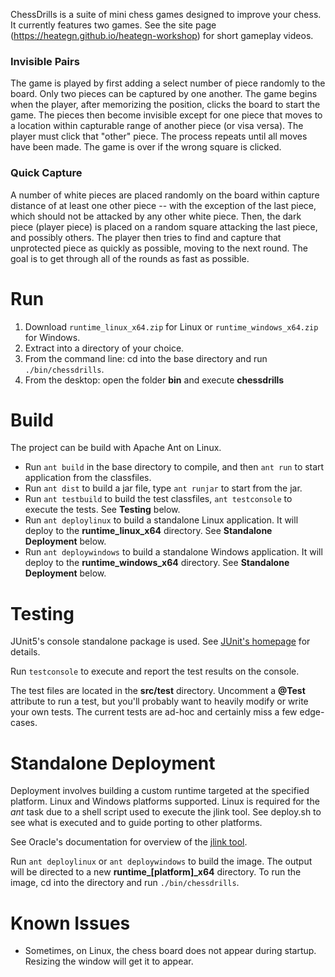 
ChessDrills is a suite of mini chess games designed to improve your chess. It currently features two games. See the site page (https://heategn.github.io/heategn-workshop) for short gameplay videos.

### Invisible Pairs

The game is played by first adding a select number of piece randomly to the board. Only two pieces can be captured by one another. The game begins when the player, after memorizing the position, clicks the board to start the game. The pieces then become invisible except for one piece that moves to a location within capturable range of another piece (or visa versa). The player must click that "other" piece. The process repeats until all moves have been made. The game is over if the wrong square is clicked.

### Quick Capture

A number of white pieces are placed randomly on the board within capture distance of at least one other piece -- with the exception of the last piece, which should not be attacked by any other white piece. Then, the dark piece (player piece) is placed on a random square attacking the last piece, and possibly others. The player then tries to find and capture that unprotected piece as quickly as possible, moving to the next round. The goal is to get through all of the rounds as fast as possible.

# Run

1. Download `runtime_linux_x64.zip` for Linux or `runtime_windows_x64.zip` for Windows. 
2. Extract into a directory of your choice.
3. From the command line: cd into the base directory and run `./bin/chessdrills`.
4. From the desktop: open the folder **bin** and execute **chessdrills**

# Build

The project can be build with Apache Ant on Linux.  

* Run `ant build` in the base directory to compile, and then `ant run` to start application from the classfiles.
* Run `ant dist` to build a jar file, type `ant runjar` to start from the jar. 
* Run `ant testbuild` to build the test classfiles, `ant testconsole` to execute the tests. See **Testing** below. 
* Run `ant deploylinux` to build a standalone Linux application. It will deploy to the **runtime_linux_x64** directory. See **Standalone Deployment** below.
* Run `ant deploywindows` to build a standalone Windows application. It will deploy to the **runtime_windows_x64** directory. See **Standalone Deployment** below.

# Testing

JUnit5's console standalone package is used. See [JUnit's homepage](https://www.junit5.org) for details.

Run `testconsole` to execute and report the test results on the console.

The test files are located in the **src/test** directory. Uncomment a **@Test** attribute to run a test, but you'll probably want to heavily modify or write your own tests. The current tests are ad-hoc and certainly miss a few edge-cases.

# Standalone Deployment

Deployment involves building a custom runtime targeted at the specified platform. Linux and Windows platforms supported. Linux is required for the *ant* task due to a shell script used to execute the jlink tool. See deploy.sh to see what is executed and to guide porting to other platforms.

See Oracle's documentation for overview of the [jlink tool]("https://docs.oracle.com/javase/9/tools/jlink.htm#JSWOR-GUID-CECAC52B-CFEE-46CB-8166-F17A8E9280E9").

Run `ant deploylinux` or `ant deploywindows` to build the image. The output will be directed to a new **runtime_[platform]_x64** directory. To run the image, cd into the directory and run `./bin/chessdrills`.

# Known Issues

- Sometimes, on Linux, the chess board does not appear during startup. Resizing the window will get it to appear.
